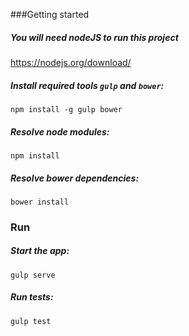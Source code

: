 ###Getting started

##### You will need nodeJS to run this project
https://nodejs.org/download/

#####  Install required tools  `gulp` and `bower`:
```
npm install -g gulp bower
```

#####  Resolve node modules:
```
npm install
```

#####  Resolve bower dependencies:

```
bower install
```

### Run

##### Start the app:
```
gulp serve
```
##### Run tests:
```
gulp test
```
